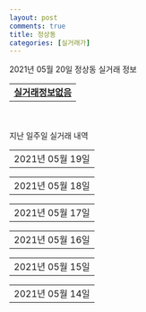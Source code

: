 ```yaml
---
layout: post
comments: true
title: 정상동
categories: [실거래가]
---
```


2021년 05월 20일 정상동 실거래 정보

<table>
  <tr>
    <td colspan="4" style="font-weight: bold;"><a href="https://search.naver.com/search.naver?query=실거래정보없음">실거래정보없음</a></td>
  </tr>
    
</table>
    
<div style="margin-top: 50px; margin-bottom: 13px">지난 일주일 실거래 내역</div>

  <table style="width: 100%; margin-bottom: 1px">
      <tr class="header">
        <td>2021년 05월 19일</td>
      </tr>
      <tr class="child" style="display: none">
        <td>
            
        <table>
          <tr>
            <td colspan="4" style="font-weight: bold;"><a href="https://search.naver.com/search.naver?query=석미">석미</a></td>
          </tr>

          <tr>
            <td>매매</td>
            <td>7층</td>
            <td>39.87㎡</td>
            <td>계약일 2021-05-12</td>
          </tr>
          <tr>
            <td colspan="4">5,900<br>기존최고가 5,900</td>
          </tr>
    
        </table>
        <table style="margin-top: 5px">
          <tr>
            <td colspan="4" style="font-weight: bold;"><a href="https://search.naver.com/search.naver?query=유성">유성</a></td>
          </tr>
    
          <tr>
            <td>매매</td>
            <td>6층</td>
            <td>48.03㎡</td>
            <td>계약일 2021-05-17</td>
          </tr>
          <tr>
            <td colspan="4">5,000<br>기존최고가 5,000</td>
          </tr>
    
        </table>
        <table style="margin-top: 5px">
          <tr>
            <td colspan="4" style="font-weight: bold;"><a href="https://search.naver.com/search.naver?query=삼척 센트럴 두산위브">삼척 센트럴 두산위브</a></td>
          </tr>
    
          <tr>
            <td>전매</td>
            <td>29층</td>
            <td>114.62㎡</td>
            <td>계약일 2021-05-18</td>
          </tr>
          <tr>
            <td colspan="4">39,730</td>
          </tr>
    
          <tr>
            <td>전매</td>
            <td>13층</td>
            <td>114.62㎡</td>
            <td>계약일 2021-05-17</td>
          </tr>
          <tr>
            <td colspan="4">37,530</td>
          </tr>
    
          <tr>
            <td>전매</td>
            <td>16층</td>
            <td>114.62㎡</td>
            <td>계약일 2021-05-18</td>
          </tr>
          <tr>
            <td colspan="4">37,330</td>
          </tr>
    
          <tr>
            <td>전매</td>
            <td>9층</td>
            <td>114.62㎡</td>
            <td>계약일 2021-05-18</td>
          </tr>
          <tr>
            <td colspan="4">36,620</td>
          </tr>
    
          <tr>
            <td>전매</td>
            <td>32층</td>
            <td>99.35㎡</td>
            <td>계약일 2021-05-18</td>
          </tr>
          <tr>
            <td colspan="4">35,240</td>
          </tr>
    
          <tr>
            <td>전매</td>
            <td>28층</td>
            <td>99.35㎡</td>
            <td>계약일 2021-05-18</td>
          </tr>
          <tr>
            <td colspan="4">35,190</td>
          </tr>
    
          <tr>
            <td>전매</td>
            <td>36층</td>
            <td>84.55㎡</td>
            <td>계약일 2021-05-18</td>
          </tr>
          <tr>
            <td colspan="4">30,020</td>
          </tr>
    
        </table>
    
        </td>
      </tr>
  </table>
    
  <table style="width: 100%; margin-bottom: 1px">
      <tr class="header">
        <td>2021년 05월 18일</td>
      </tr>
      <tr class="child" style="display: none">
        <td>
            
        <table>
          <tr>
            <td colspan="4" style="font-weight: bold;"><a href="https://search.naver.com/search.naver?query=삼척 센트럴 두산위브">삼척 센트럴 두산위브</a></td>
          </tr>

          <tr>
            <td>전매</td>
            <td>31층</td>
            <td>114.62㎡</td>
            <td>계약일 2021-05-11</td>
          </tr>
          <tr>
            <td colspan="4">40,030</td>
          </tr>
    
          <tr>
            <td>전매</td>
            <td>27층</td>
            <td>114.62㎡</td>
            <td>계약일 2021-05-14</td>
          </tr>
          <tr>
            <td colspan="4">39,730</td>
          </tr>
    
          <tr>
            <td>전매</td>
            <td>25층</td>
            <td>114.62㎡</td>
            <td>계약일 2021-05-17</td>
          </tr>
          <tr>
            <td colspan="4">39,730</td>
          </tr>
    
          <tr>
            <td>전매</td>
            <td>30층</td>
            <td>99.35㎡</td>
            <td>계약일 2021-04-20</td>
          </tr>
          <tr>
            <td colspan="4">36,740</td>
          </tr>
    
          <tr>
            <td>전매</td>
            <td>29층</td>
            <td>99.35㎡</td>
            <td>계약일 2021-05-16</td>
          </tr>
          <tr>
            <td colspan="4">36,340</td>
          </tr>
    
          <tr>
            <td>전매</td>
            <td>28층</td>
            <td>99.35㎡</td>
            <td>계약일 2021-05-17</td>
          </tr>
          <tr>
            <td colspan="4">35,940</td>
          </tr>
    
          <tr>
            <td>전매</td>
            <td>24층</td>
            <td>99.35㎡</td>
            <td>계약일 2021-05-15</td>
          </tr>
          <tr>
            <td colspan="4">33,780</td>
          </tr>
    
          <tr>
            <td>전매</td>
            <td>24층</td>
            <td>99.35㎡</td>
            <td>계약일 2021-04-14</td>
          </tr>
          <tr>
            <td colspan="4">33,680</td>
          </tr>
    
          <tr>
            <td>전매</td>
            <td>14층</td>
            <td>99.35㎡</td>
            <td>계약일 2021-05-17</td>
          </tr>
          <tr>
            <td colspan="4">33,010</td>
          </tr>
    
          <tr>
            <td>전매</td>
            <td>31층</td>
            <td>84.46㎡</td>
            <td>계약일 2021-04-23</td>
          </tr>
          <tr>
            <td colspan="4">31,130</td>
          </tr>
    
        </table>
    
        </td>
      </tr>
  </table>
    
  <table style="width: 100%; margin-bottom: 1px">
      <tr class="header">
        <td>2021년 05월 17일</td>
      </tr>
      <tr class="child" style="display: none">
        <td>
            
        <table>
          <tr>
            <td colspan="4" style="font-weight: bold;"><a href="https://search.naver.com/search.naver?query=실거래정보없음">실거래정보없음</a></td>
          </tr>

        </table>
    
        </td>
      </tr>
  </table>
    
  <table style="width: 100%; margin-bottom: 1px">
      <tr class="header">
        <td>2021년 05월 16일</td>
      </tr>
      <tr class="child" style="display: none">
        <td>
            
        <table>
          <tr>
            <td colspan="4" style="font-weight: bold;"><a href="https://search.naver.com/search.naver?query=실거래정보없음">실거래정보없음</a></td>
          </tr>

        </table>
    
        </td>
      </tr>
  </table>
    
  <table style="width: 100%; margin-bottom: 1px">
      <tr class="header">
        <td>2021년 05월 15일</td>
      </tr>
      <tr class="child" style="display: none">
        <td>
            
        <table>
          <tr>
            <td colspan="4" style="font-weight: bold;"><a href="https://search.naver.com/search.naver?query=석미">석미</a></td>
          </tr>

          <tr>
            <td>매매</td>
            <td>14층</td>
            <td>56.97㎡</td>
            <td>계약일 2021-05-06</td>
          </tr>
          <tr>
            <td colspan="4">7,800<br>기존최고가 7,800</td>
          </tr>
    
        </table>
        <table style="margin-top: 5px">
          <tr>
            <td colspan="4" style="font-weight: bold;"><a href="https://search.naver.com/search.naver?query=삼척 센트럴 두산위브">삼척 센트럴 두산위브</a></td>
          </tr>
    
          <tr>
            <td>전매</td>
            <td>22층</td>
            <td>114.62㎡</td>
            <td>계약일 2021-04-27</td>
          </tr>
          <tr>
            <td colspan="4">38,050</td>
          </tr>
    
          <tr>
            <td>전매</td>
            <td>26층</td>
            <td>99.35㎡</td>
            <td>계약일 2021-05-10</td>
          </tr>
          <tr>
            <td colspan="4">36,640</td>
          </tr>
    
          <tr>
            <td>전매</td>
            <td>25층</td>
            <td>99.35㎡</td>
            <td>계약일 2021-05-05</td>
          </tr>
          <tr>
            <td colspan="4">36,440</td>
          </tr>
    
          <tr>
            <td>전매</td>
            <td>22층</td>
            <td>84.55㎡</td>
            <td>계약일 2021-04-23</td>
          </tr>
          <tr>
            <td colspan="4">29,680</td>
          </tr>
    
        </table>
    
        </td>
      </tr>
  </table>
    
  <table style="width: 100%; margin-bottom: 1px">
      <tr class="header">
        <td>2021년 05월 14일</td>
      </tr>
      <tr class="child" style="display: none">
        <td>
            
        <table>
          <tr>
            <td colspan="4" style="font-weight: bold;"><a href="https://search.naver.com/search.naver?query=신패밀리타운">신패밀리타운</a></td>
          </tr>

          <tr>
            <td>매매</td>
            <td>5층</td>
            <td>84.82㎡</td>
            <td>계약일 2021-04-16</td>
          </tr>
          <tr>
            <td colspan="4">11,500<br>기존최고가 11,500</td>
          </tr>
    
        </table>
        <table style="margin-top: 5px">
          <tr>
            <td colspan="4" style="font-weight: bold;"><a href="https://search.naver.com/search.naver?query=청솔1차">청솔1차</a></td>
          </tr>
    
          <tr>
            <td>매매</td>
            <td>6층</td>
            <td>59.85㎡</td>
            <td>계약일 2021-04-21</td>
          </tr>
          <tr>
            <td colspan="4">9,000<br>기존최고가 9,000</td>
          </tr>
    
        </table>
        <table style="margin-top: 5px">
          <tr>
            <td colspan="4" style="font-weight: bold;"><a href="https://search.naver.com/search.naver?query=삼척 센트럴 두산위브">삼척 센트럴 두산위브</a></td>
          </tr>
    
          <tr>
            <td>전매</td>
            <td>27층</td>
            <td>99.35㎡</td>
            <td>계약일 2021-04-19</td>
          </tr>
          <tr>
            <td colspan="4">36,440</td>
          </tr>
    
          <tr>
            <td>전매</td>
            <td>30층</td>
            <td>84.46㎡</td>
            <td>계약일 2021-05-03</td>
          </tr>
          <tr>
            <td colspan="4">32,130</td>
          </tr>
    
          <tr>
            <td>전매</td>
            <td>36층</td>
            <td>84.55㎡</td>
            <td>계약일 2021-05-13</td>
          </tr>
          <tr>
            <td colspan="4">31,320</td>
          </tr>
    
        </table>
    
        </td>
      </tr>
  </table>
    


